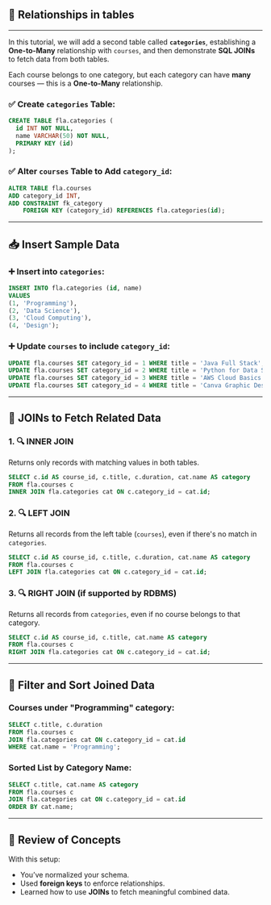 ## 🔄 **Relationships in tables**
---
In this tutorial, we will add a second table called **`categories`**, establishing a **One-to-Many** relationship with `courses`, and then demonstrate **SQL JOINs** to fetch data from both tables.

Each course belongs to one category, but each category can have **many** courses — this is a **One-to-Many** relationship.

### ✅ Create `categories` Table:

```sql
CREATE TABLE fla.categories (
  id INT NOT NULL,
  name VARCHAR(50) NOT NULL,
  PRIMARY KEY (id)
);
```

### ✅ Alter `courses` Table to Add `category_id`:

```sql
ALTER TABLE fla.courses
ADD category_id INT,
ADD CONSTRAINT fk_category
    FOREIGN KEY (category_id) REFERENCES fla.categories(id);
```

---

## 📥 **Insert Sample Data**

### ➕ Insert into `categories`:

```sql
INSERT INTO fla.categories (id, name)
VALUES 
(1, 'Programming'),
(2, 'Data Science'),
(3, 'Cloud Computing'),
(4, 'Design');
```

### ➕ Update `courses` to include `category_id`:

```sql
UPDATE fla.courses SET category_id = 1 WHERE title = 'Java Full Stack';
UPDATE fla.courses SET category_id = 2 WHERE title = 'Python for Data Science';
UPDATE fla.courses SET category_id = 3 WHERE title = 'AWS Cloud Basics';
UPDATE fla.courses SET category_id = 4 WHERE title = 'Canva Graphic Design';
```

---

## 🔗 **JOINs to Fetch Related Data**

### 1. 🔍 **INNER JOIN**

Returns only records with matching values in both tables.

```sql
SELECT c.id AS course_id, c.title, c.duration, cat.name AS category
FROM fla.courses c
INNER JOIN fla.categories cat ON c.category_id = cat.id;
```

### 2. 🔍 **LEFT JOIN**

Returns all records from the left table (`courses`), even if there's no match in `categories`.

```sql
SELECT c.id AS course_id, c.title, c.duration, cat.name AS category
FROM fla.courses c
LEFT JOIN fla.categories cat ON c.category_id = cat.id;
```

### 3. 🔍 **RIGHT JOIN** (if supported by RDBMS)

Returns all records from `categories`, even if no course belongs to that category.

```sql
SELECT c.id AS course_id, c.title, cat.name AS category
FROM fla.courses c
RIGHT JOIN fla.categories cat ON c.category_id = cat.id;
```

---

## 📌 **Filter and Sort Joined Data**

### Courses under "Programming" category:

```sql
SELECT c.title, c.duration
FROM fla.courses c
JOIN fla.categories cat ON c.category_id = cat.id
WHERE cat.name = 'Programming';
```

### Sorted List by Category Name:

```sql
SELECT c.title, cat.name AS category
FROM fla.courses c
JOIN fla.categories cat ON c.category_id = cat.id
ORDER BY cat.name;
```

---

## 🧾 Review of Concepts

With this setup:

* You’ve normalized your schema.
* Used **foreign keys** to enforce relationships.
* Learned how to use **JOINs** to fetch meaningful combined data.
